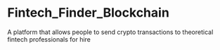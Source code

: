 # Fintech_Finder_Blockchain
A platform that allows people to send crypto transactions to theoretical fintech professionals for hire

